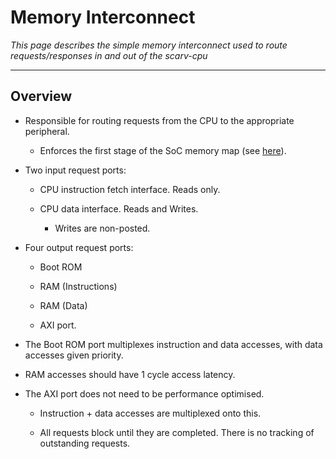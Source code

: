 # Memory Interconnect

*This page describes the simple memory interconnect used to
 route requests/responses in and out of the scarv-cpu*

---

## Overview

- Responsible for routing requests from the CPU to the appropriate
  peripheral.

  - Enforces the first stage of the SoC memory map 
    (see [here](soc-design.md#SoC-Memory-Map)).

- Two input request ports:

  - CPU instruction fetch interface. Reads only.

  - CPU data interface. Reads and Writes.

    - Writes are non-posted.

- Four output request ports:

  - Boot ROM

  - RAM (Instructions)

  - RAM (Data)

  - AXI port.

- The Boot ROM port multiplexes instruction and data accesses, with data
  accesses given priority.

- RAM accesses should have 1 cycle access latency.

- The AXI port does not need to be performance optimised.

  - Instruction + data accesses are multiplexed onto this.

  - All requests block until they are completed. There is no
    tracking of outstanding requests.
